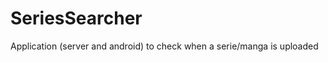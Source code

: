 SeriesSearcher
==============

Application (server and android) to check when a serie/manga is uploaded
